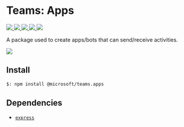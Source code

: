 # Teams: Apps

<p>
    <a href="https://www.npmjs.com/package/@microsoft/teams.apps" target="_blank">
        <img src="https://img.shields.io/npm/v/@microsoft/teams.apps" />
    </a>
    <a href="https://www.npmjs.com/package/@microsoft/teams.apps?activeTab=code" target="_blank">
        <img src="https://img.shields.io/bundlephobia/min/@microsoft/teams.apps" />
    </a>
    <a href="https://www.npmjs.com/package/@microsoft/teams.apps?activeTab=dependencies" target="_blank">
        <img src="https://img.shields.io/librariesio/release/npm/@microsoft/teams.apps" />
    </a>
    <a href="https://www.npmjs.com/package/@microsoft/teams.apps" target="_blank">
        <img src="https://img.shields.io/npm/dw/@microsoft/teams.apps" />
    </a>
    <a href="https://microsoft.github.io/teams.js" target="_blank">
        <img src="https://img.shields.io/badge/📖 docs-open-blue" />
    </a>
</p>

A package used to create apps/bots that can send/receive activities.

<a href="https://microsoft.github.io/teams.js/2.getting-started/1.create-application.html" target="_blank">
    <img src="https://img.shields.io/badge/📖 Getting Started-blue?style=for-the-badge" />
</a>

## Install

```bash
$: npm install @microsoft/teams.apps
```

## Dependencies

- [`express`](https://www.npmjs.com/package/express)

